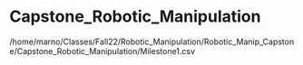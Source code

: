 # Capstone_Robotic_Manipulation

/home/marno/Classes/Fall22/Robotic_Manipulation/Robotic_Manip_Capstone/Capstone_Robotic_Manipulation/Milestone1.csv